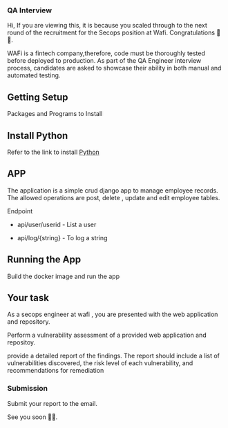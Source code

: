 ### QA Interview


Hi, If you are viewing this, it is because you scaled through to the next round of the recruitment for the  Secops position at Wafi. Congratulations 🎉✨.

WAFi is a fintech company,therefore, code must be thoroughly tested before deployed to production. As part of the QA Engineer interview process, candidates are asked to showcase their ability in both manual and automated testing.


## Getting Setup

Packages and Programs to Install

## Install Python
  Refer to the link to install [Python](https://www.python.org/downloads/)

## APP
The application is a simple crud django app to manage employee records.
The allowed operations are post, delete , update and edit employee tables.

Endpoint  

 *  api/user/userid  - List a user

 *  api/log/{string} -  To log a string

## Running the App

 Build the docker image and run the app

## Your task

As a secops engineer at wafi ,  you are presented with the web application and repository.


Perform a vulnerability assessment of a provided web application and  repositoy.

provide a detailed report of the findings. The report should include a list of vulnerabilities discovered, the risk level of each vulnerability, and recommendations for remediation



###  Submission

Submit your report to the email.

See you soon 👋🏻.
